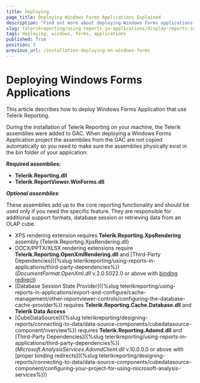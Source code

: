 ```yaml
---
title: Deploying
page_title: Deploying Windows Forms Applications Explained
description: "Find out more about deploying Windows Forms applications that use Telerik Reporting. Learn what the required and optional assemblies are."
slug: telerikreporting/using-reports-in-applications/display-reports-in-applications/windows-forms-application/deploying-windows-forms-applications
tags: deploying, windows, forms, applications
published: True
position: 5
previous_url: /installation-deploying-on-windows-forms
---
```


# Deploying Windows Forms Applications

This article describes how to deploy Windows Forms Application that use Telerik Reporting.

During the installation of Telerik Reporting on your machine, the Telerik assemblies were added to GAC. When deploying a Windows Forms Application project the assemblies from the GAC are not copied automatically so you need to make sure the assemblies physically exist in the bin folder of your application:

__Required assemblies:__
* __Telerik.Reporting.dll__
* __Telerik.ReportViewer.WinForms.dll__

__*Optional assemblies*__:

These assemblies add up to the core reporting functionality and should be used only if you need the specific feature. They are responsible for additional support formats, database session or retrieving data from an OLAP cube.

* XPS rendering extension requires __Telerik.Reporting.XpsRendering__ assembly (Telerik.Reporting.XpsRendering.dll)
* DOCX/PPTX/XLSX rendering extensions require __Telerik.Reporting.OpenXmlRendering.dll__ and [Third-Party Dependencies]({%slug telerikreporting/using-reports-in-applications/third-party-dependencies%}) (_DocumentFormat.OpenXml.dll_ v.2.0.5022.0 or above with [binding redirect](https://learn.microsoft.com/en-us/dotnet/framework/configure-apps/file-schema/runtime/bindingredirect-element))
* [Database Session State Provider]({%slug telerikreporting/using-reports-in-applications/export-and-configure/cache-management/other-reportviewer-controls/configuring-the-database-cache-provider%}) requires __Telerik.Reporting.Cache.Database.dll__ and __Telerik Data Access__
* [CubeDataSource]({%slug telerikreporting/designing-reports/connecting-to-data/data-source-components/cubedatasource-component/overview%}) requires __Telerik.Reporting.Adomd.dll__ and [Third-Party Dependencies]({%slug telerikreporting/using-reports-in-applications/third-party-dependencies%}) (_Microsoft.AnalysisServices.AdomdClient.dll_ v.10.0.0.0 or above with [proper binding redirects]({%slug telerikreporting/designing-reports/connecting-to-data/data-source-components/cubedatasource-component/configuring-your-project-for-using-microsoft-analysis-services%}))
